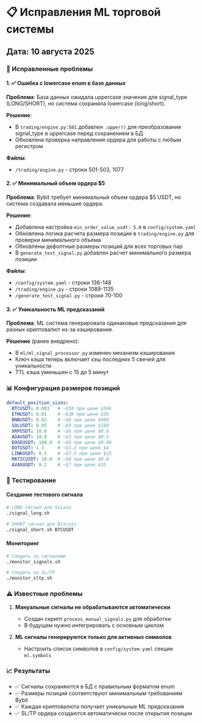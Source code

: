 # 📋 Исправления ML торговой системы

## Дата: 10 августа 2025

### 🔧 Исправленные проблемы

#### 1. ✅ Ошибка с lowercase enum в базе данных

**Проблема**: База данных ожидала uppercase значения для signal_type (LONG/SHORT), но система сохраняла lowercase (long/short).

**Решение**:

- В `trading/engine.py:501` добавлен `.upper()` для преобразования signal_type в uppercase перед сохранением в БД
- Обновлена проверка направления ордера для работы с любым регистром

**Файлы**:

- `/trading/engine.py` - строки 501-503, 1077

#### 2. ✅ Минимальный объем ордера $5

**Проблема**: Bybit требует минимальный объем ордера $5 USDT, но система создавала меньшие ордера.

**Решение**:

- Добавлена настройка `min_order_value_usdt: 5.0` в `config/system.yaml`
- Обновлена логика расчета размера позиции в `trading/engine.py` для проверки минимального объема
- Обновлены дефолтные размеры позиций для всех торговых пар
- В `generate_test_signal.py` добавлен расчет минимального размера позиции

**Файлы**:

- `/config/system.yaml` - строки 136-148
- `/trading/engine.py` - строки 1089-1135
- `/generate_test_signal.py` - строки 70-100

#### 3. ✅ Уникальность ML предсказаний

**Проблема**: ML система генерировала одинаковые предсказания для разных криптовалют из-за кэширования.

**Решение** (ранее внедрено):

- В `ml/ml_signal_processor.py` изменен механизм кэширования
- Ключ кэша теперь включает хэш последних 5 свечей для уникальности
- TTL кэша уменьшен с 15 до 5 минут

### 📊 Конфигурация размеров позиций

```yaml
default_position_sizes:
  BTCUSDT: 0.001   # ~$50 при цене $50k
  ETHUSDT: 0.01    # ~$30 при цене $3k
  BNBUSDT: 0.02    # ~$8 при цене $400
  SOLUSDT: 0.05    # ~$9 при цене $180
  XRPUSDT: 10.0    # ~$6 при цене $0.6
  ADAUSDT: 10.0    # ~$5 при цене $0.5
  DOGEUSDT: 100.0  # ~$8 при цене $0.08
  DOTUSDT: 1.3     # ~$5.2 при цене $4
  LINKUSDT: 0.5    # ~$7.5 при цене $15
  MATICUSDT: 10.0  # ~$8 при цене $0.8
  AVAXUSDT: 0.2    # ~$7 при цене $35
```

### 🧪 Тестирование

#### Создание тестового сигнала

```bash
# LONG сигнал для Solana
./signal_long.sh

# SHORT сигнал для Bitcoin
./signal_short.sh BTCUSDT
```

#### Мониторинг

```bash
# Следить за сигналами
./monitor_signals.sh

# Следить за SL/TP
./monitor_sltp.sh
```

### ⚠️ Известные проблемы

1. **Мануальные сигналы не обрабатываются автоматически**
   - Создан скрипт `process_manual_signals.py` для обработки
   - В будущем нужно интегрировать с основным циклом

2. **ML сигналы генерируются только для активных символов**
   - Настроить список символов в `config/system.yaml` секции `ml.symbols`

### 📈 Результаты

- ✅ Сигналы сохраняются в БД с правильным форматом enum
- ✅ Размеры позиций соответствуют минимальным требованиям Bybit
- ✅ Каждая криптовалюта получает уникальные ML предсказания
- ✅ SL/TP ордера создаются автоматически после открытия позиции
